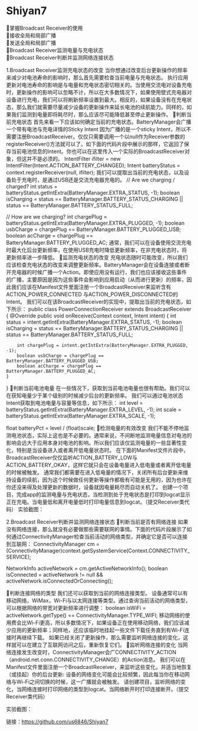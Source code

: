 # Shiyan7
掌握Broadcast Receiver的使用  
接收全局和局部广播  
发送全局和局部广播  
Broadcast Receiver监测电量与充电状态   
Broadcast Receiver判断并监测网络连接状态  

1.Broadcast Receiver监测充电状态的改变
当你想通过改变后台更新操作的频率来减少对电池寿命的影响时，那么首先需要检查当前电量与充电状态。
执行应用更新对电池寿命的影响是与电量和充电状态密切相关的。当使用交流电对设备充电时，更新操作的影响可以忽略不计，所以在大多数情况下，如果使用壁式充电器对设备进行充电，我们可以将刷新频率设置到最大。相反的，如果设备没有在充电状态，那么我们就需要尽量减少设备的更新操作来延长电池的续航能力。同样的，如果我们监测到电量即将耗尽时，那么应该尽可能降低甚至停止更新操作。
判断当前充电状态
首先来看一下应该如何确定当前的充电状态。BatteryManager会广播一个带有电池与充电详情的Sticky Intent
因为广播的是一个sticky Intent，所以不需要注册BroadcastReceiver。仅仅只需要调用一个以null作为Receiver参数的registerReceiver()方法就可以了。如下面的代码片段中展示的那样，它返回了保存当前电池信息的Intent。你也可以在这里传入一个实际的BroadcastReceiver对象，但这并不是必须的。
IntentFilter ifilter = new IntentFilter(Intent.ACTION_BATTERY_CHANGED);
Intent batteryStatus = context.registerReceiver(null, ifilter);
我们可以提取出当前的充电状态，以及设备处于充电时，是通过USB还是交流充电器充电的。
// Are we charging / charged?
int status = batteryStatus.getIntExtra(BatteryManager.EXTRA_STATUS, -1);
boolean isCharging = status == BatteryManager.BATTERY_STATUS_CHARGING ||
                     status == BatteryManager.BATTERY_STATUS_FULL;

// How are we charging?
int chargePlug = batteryStatus.getIntExtra(BatteryManager.EXTRA_PLUGGED, -1);
boolean usbCharge = chargePlug == BatteryManager.BATTERY_PLUGGED_USB;
boolean acCharge = chargePlug == BatteryManager.BATTERY_PLUGGED_AC;
通常，我们可以在设备使用交流充电时最大化后台更新频率，在使用USB充电时降低更新频率，在非充电状态时，将更新频率进一步降低。
监测充电状态的改变
充电状态随时可能改变，所以我们应该检查充电状态的改变来调整更新频率。BatteryManager会在设备连接或者断开充电器的时候广播一个Action。即使应用没有运行，我们也应该接收这些事件的广播，主要原因是因为这些事件会影响到应用启动（从而进行更新）的频率，因此我们应该在Manifest文件里面注册一个BroadcastReceiver来监听含有ACTION_POWER_CONNECTED 与ACTION_POWER_DISCONNECTED的Intent。
<receiver android:name=".PowerConnectionReceiver">
  <intent-filter>
    <action android:name="android.intent.action.ACTION_POWER_CONNECTED"/>
    <action android:name="android.intent.action.ACTION_POWER_DISCONNECTED"/>
  </intent-filter>
</receiver>
我们可以在该BroadcastReceiver的实现中，提取出当前的充电状态，如下所示：
public class PowerConnectionReceiver extends BroadcastReceiver {
    @Override
    public void onReceive(Context context, Intent intent) {
        int status = intent.getIntExtra(BatteryManager.EXTRA_STATUS, -1);
        boolean isCharging = status == BatteryManager.BATTERY_STATUS_CHARGING ||
                            status == BatteryManager.BATTERY_STATUS_FULL;

        int chargePlug = intent.getIntExtra(BatteryManager.EXTRA_PLUGGED, -1);
        boolean usbCharge = chargePlug == BatteryManager.BATTERY_PLUGGED_USB;
        boolean acCharge = chargePlug == BatteryManager.BATTERY_PLUGGED_AC;
    }
}
判断当前电池电量
在一些情况下，获取到当前电池电量也很有帮助。我们可以在获知电量少于某个级别的时候减少后台的更新频率。 我们可以通过电池状态Intent获取到电池电量与容量等信息，如下所示：
int level = batteryStatus.getIntExtra(BatteryManager.EXTRA_LEVEL, -1);
int scale = batteryStatus.getIntExtra(BatteryManager.EXTRA_SCALE, -1);

float batteryPct = level / (float)scale;
检测电量的有效改变
我们不能不停地监测电池状态，实际上这也是不必要的。通常来说，不间断地监测电量信息对电池的影响会远大于应用本身对电池的影响。所以我们应该仅监测电量的一些显著性变化，特别是当设备进入或者离开低电量状态时。
在下面的Manifest文件片段中，BroadcastReceiver仅仅监听ACTION_BATTERY_LOW与ACTION_BATTERY_OKAY，这样它就只会在设备电量进入低电量或者离开低电量的时候被触发。
<receiver android:name=".BatteryLevelReceiver">
<intent-filter>
  <action android:name="android.intent.action.ACTION_BATTERY_LOW"/>
  <action android:name="android.intent.action.ACTION_BATTERY_OKAY"/>
  </intent-filter>
</receiver>
通常我们都需要在进入低电量的情况下，关闭所有后台更新来维持设备的续航，因为这个时候做任何更新等操作都极有可能是无用的，因为也许在你还没来得及处理更新的数据时，设备就因电量耗尽而自动关机了。
创建一个项目，完成app的监测电量与充电状态，当检测到处于充电状态是打印到logcat显示正在充电。当电量低和离开电量低时打印电量信息到logcat。（提交Receiver类代码）
实验截图：

2.Broadcast Receiver判断并监测网络连接状态
判断当前是否有网络连接
如果没有网络连接，那么就没有必要做那些需要联网的事情。下面的代码片段展示了如何通过ConnectivityManager检查当前活动的网络类型，并确定它是否可以连接到互联网：
ConnectivityManager cm =
        (ConnectivityManager)context.getSystemService(Context.CONNECTIVITY_SERVICE);

NetworkInfo activeNetwork = cm.getActiveNetworkInfo();
boolean isConnected = activeNetwork != null &&
                      activeNetwork.isConnectedOrConnecting();

判断连接网络的类型
我们还可以获取到当前的网络连接类型。
设备通常可以有移动网络，WiMax，Wi-Fi与以太网连接等类型。通过查询当前活动的网络类型，可以根据网络的带宽对更新频率进行调整：
boolean isWiFi = activeNetwork.getType() == ConnectivityManager.TYPE_WIFI;
移动网络的使用费会比Wi-Fi更高，所以多数情况下，如果设备正在使用移动网络，我们应该减少应用的更新频率；同样地，还应该临时地挂起一些文件下载任务直到有Wi-Fi连接时再继续下载。
如果已经关闭了更新操作，那么需要监听网络连接的变化，这样就可以在建立了互联网访问之后，重新恢复它们。
监听网络连接的变化
当网络连接发生改变时，ConnectivityManager会广CONNECTIVITY_ACTION（android.net.conn.CONNECTIVITY_CHANGE）的Action消息。 我们可以在Manifest文件里面注册一个BroadcastReceiver，来监听这些变化，并适当地恢复（或挂起）你的后台更新:
<action android:name="android.net.conn.CONNECTIVITY_CHANGE"/>
设备的网络变化可能会比较频繁，因此每当你在移动网络与Wi-Fi之间切换的时候，这一广播就会被触发。
请创建项目，监听网络的变化，当网络连接时打印网络的类型到logcat。当网络断开时打印连接断开。（提交Receiver类代码）

实验截图：


链接：https://github.com/us6846/Shiyan7
